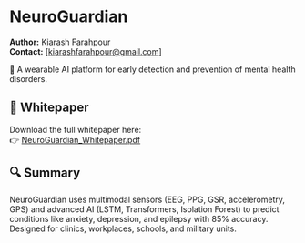 # NeuroGuardian
**Author:** Kiarash Farahpour  
**Contact:** [kiarashfarahpour@gmail.com]


🧠 A wearable AI platform for early detection and prevention of mental health disorders.

## 📄 Whitepaper
Download the full whitepaper here:  
👉 [NeuroGuardian_Whitepaper.pdf](./NeuroGuardian_Whitepaper.pdf)

## 🔍 Summary
NeuroGuardian uses multimodal sensors (EEG, PPG, GSR, accelerometry, GPS) and advanced AI (LSTM, Transformers, Isolation Forest) to predict conditions like anxiety, depression, and epilepsy with 85% accuracy. Designed for clinics, workplaces, schools, and military units.

